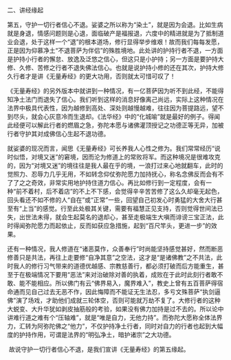 二、讲经缘起

​        第五，守护一切行者信心不退。娑婆之所以称为“染土”，就是因为会退。比如生病就是身退，情感问题则是心退，面临破产是福报退，六度中的精进就是为了抵制道业会退，处于这样一个“退”的根本道场，修行显得举步维艰！故而我们每每发愿，正是因为仰慕净土“不退菩萨为伴侣”的殊胜境地。此处讲的护持行者不退，一方面是护持小行者的懈怠、放逸及泛悠之信心，但这只是小护持；另一方面是要护持大修、久修、苦修之行者不退失佛法信心。也就是说护持小修的还在其次，护持大修久行者才是讲《无量寿经》的更大功用，否则就太可惜可叹了！

​        《无量寿经》的另外版本中就讲到一种情况，有一亿菩萨因为听不到此经，不能得知净土法门而退失了信心。我们听到这样的消息好像离己尚远，实际上这种情况在法界中极具代表性，因为越修到高处、深处则越慢越难，往往因为菩提路远，望不到尽头，就会心灰意冷而生退却。《法华经》中的“化城喻”就是最好的例子。得闻此经便可以解此行者的燃眉之急，弥陀本愿与诸佛灌顶授记之功德正等无异，加被行者守护其对成佛信心生起不退功德。

​        就娑婆的现况而言，闻思《无量寿经》可长养我人心性之修为。我们常常经历“说时似悟，对境又迷”的窘境，因而沦为修道上的常败将军。而这种境况是很难攻克的，因为“对境又迷”的境往往是我人最在乎的境，一浪打过来心地就翻车，此时的觉照力、忍辱力几乎无用，不如转念仰仗弥陀愿力加持抚心，称名念佛反而会有不了了之之奇效，非常实用地护持住道力信心。再比如修行到一定程度，会有一种“前不着村，后不着店”的不上不下感，会觉得辛辛苦苦修了这么久却毫无起色，回头看还不如不修的人“自在”或“正常”一些，回望自己初发心时勇猛的大舍大行甚至有“上当”的感觉。行至此处极其关键，需要有福慧正见支持，否则觉得世间法已失，出世法未得，就会生起莫名的退却心，甚至走极端生大嗔而诽谤三宝正法，此时得闻弥陀愿力而起依止，反而如获应急措施，起到“百尺竿头，更进一步”的效果。

​        还有一种情况，我人修道在“诸恶莫作，众善奉行”时尚能坚持感觉甚好，然而断恶修善只是共法，再往上走要修“自净其意”之空法，这才是“是诸佛教”之不共法，此时我人的修行习气带来的道德优越感、宗教慈善行，都必须打破而后方能重生，甚至于在极端情况下要用“恶法”来对治破除对善的执着，成败在于此时此刻行者敢不敢、能不能相应。所以佛门有云“佛界易入，魔界难入”，教史上曾有五百菩萨得宿命通而见自己过去无恶不作，因此悔障而不能证无生法忍，多亏文殊菩萨“执剑逼佛”演了场戏，才助他们成就三轮体空，否则可能就万劫不复了。大修行者的这种大蜕变、大升华犹如剥皮抽筋般的考验，如果没有佛力加持是过不去的。所以论中讲难行道之难有个“压轴难”，就是“唯是自力，无他力持”。而弥陀大愿称全体法界力，汇转为阿弥陀佛之“他力”，不仅护持净土行者，同时对自力的行者也起到大幅度的护持作用，可谓是法界的“明弘净土，暗护诸宗”之大功德。

​        故说守护一切行者信心不退，是我们宣讲《无量寿经》的第五缘起。